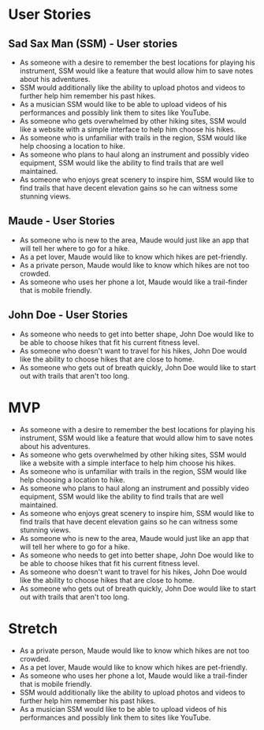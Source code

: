 # User Stories

## Sad Sax Man (SSM) - User stories
* As someone with a desire to remember the best locations for playing his instrument, SSM would like a feature that would allow him to save notes about his adventures.
* SSM would additionally like the ability to upload photos and videos to further help him remember his past hikes.
* As a musician SSM would like to be able to upload videos of his performances and possibly link them to sites like YouTube.
* As someone who gets overwhelmed by other hiking sites, SSM would like a website with a simple interface to help him choose his hikes.
* As someone who is unfamiliar with trails in the region, SSM would like help choosing a location to hike.
* As someone who plans to haul along an instrument and possibly video equipment, SSM would like the ability to find trails that are well maintained.
* As someone who enjoys great scenery to inspire him, SSM would like to find trails that have decent elevation gains so he can witness some stunning views.

## Maude - User Stories
* As someone who is new to the area, Maude would just like an app that will tell her where to go for a hike.
* As a pet lover, Maude would like to know which hikes are pet-friendly.
* As a private person, Maude would like to know which hikes are not too crowded.
* As someone who uses her phone a lot, Maude would like a trail-finder that is mobile friendly.

## John Doe - User Stories
* As someone who needs to get into better shape, John Doe would like to be able to choose hikes that fit his current fitness level.
* As someone who doesn't want to travel for his hikes, John Doe would like the ability to choose hikes that are close to home.
* As someone who gets out of breath quickly, John Doe would like to start out with trails that aren't too long.

# MVP
* As someone with a desire to remember the best locations for playing his instrument, SSM would like a feature that would allow him to save notes about his adventures.
* As someone who gets overwhelmed by other hiking sites, SSM would like a website with a simple interface to help him choose his hikes.
* As someone who is unfamiliar with trails in the region, SSM would like help choosing a location to hike.
* As someone who plans to haul along an instrument and possibly video equipment, SSM would like the ability to find trails that are well maintained.
* As someone who enjoys great scenery to inspire him, SSM would like to find trails that have decent elevation gains so he can witness some stunning views.
* As someone who is new to the area, Maude would just like an app that will tell her where to go for a hike.
* As someone who needs to get into better shape, John Doe would like to be able to choose hikes that fit his current fitness level.
* As someone who doesn't want to travel for his hikes, John Doe would like the ability to choose hikes that are close to home.
* As someone who gets out of breath quickly, John Doe would like to start out with trails that aren't too long.

# Stretch
* As a private person, Maude would like to know which hikes are not too crowded.
* As a pet lover, Maude would like to know which hikes are pet-friendly.
* As someone who uses her phone a lot, Maude would like a trail-finder that is mobile friendly.
* SSM would additionally like the ability to upload photos and videos to further help him remember his past hikes.
* As a musician SSM would like to be able to upload videos of his performances and possibly link them to sites like YouTube.
